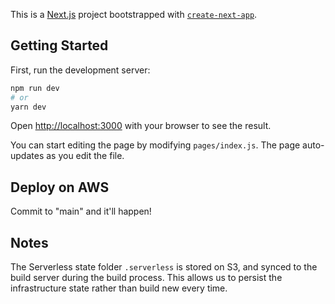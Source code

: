 This is a [Next.js](https://nextjs.org/) project bootstrapped with [`create-next-app`](https://github.com/vercel/next.js/tree/canary/packages/create-next-app).

## Getting Started

First, run the development server:

```bash
npm run dev
# or
yarn dev
```

Open [http://localhost:3000](http://localhost:3000) with your browser to see the result.

You can start editing the page by modifying `pages/index.js`. The page auto-updates as you edit the file.

## Deploy on AWS

Commit to "main" and it'll happen!

## Notes

The Serverless state folder `.serverless` is stored on S3, and synced to the build server during the build process. This allows us to persist the infrastructure state rather than build new every time.
